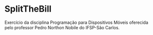 # SplitTheBill
Exercício da disciplina Programação para Dispositivos Móveis oferecida pelo professor Pedro Northon Nobile do IFSP-São Carlos.
